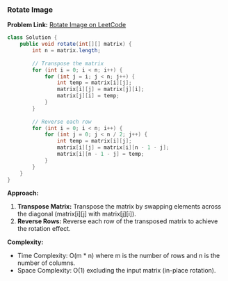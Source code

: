 ### Rotate Image

**Problem Link:** [Rotate Image on LeetCode](https://leetcode.com/problems/rotate-image/)

```java
class Solution {
    public void rotate(int[][] matrix) {
        int n = matrix.length;
        
        // Transpose the matrix
        for (int i = 0; i < n; i++) {
            for (int j = i; j < n; j++) {
                int temp = matrix[i][j];
                matrix[i][j] = matrix[j][i];
                matrix[j][i] = temp;
            }
        }
        
        // Reverse each row
        for (int i = 0; i < n; i++) {
            for (int j = 0; j < n / 2; j++) {
                int temp = matrix[i][j];
                matrix[i][j] = matrix[i][n - 1 - j];
                matrix[i][n - 1 - j] = temp;
            }
        }
    }
}
```

**Approach:**
1. **Transpose Matrix:** Transpose the matrix by swapping elements across the diagonal (matrix[i][j] with matrix[j][i]).
2. **Reverse Rows:** Reverse each row of the transposed matrix to achieve the rotation effect.

**Complexity:** 
- Time Complexity: O(m * n) where m is the number of rows and n is the number of columns.
- Space Complexity: O(1) excluding the input matrix (in-place rotation).

